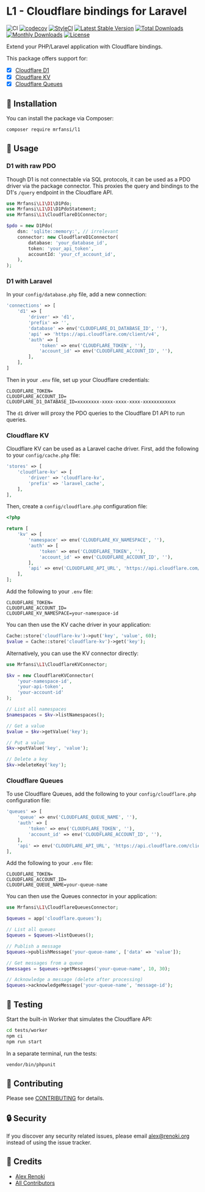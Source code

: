 # L1 - Cloudflare bindings for Laravel

![CI](https://github.com/mrfansi/l1/workflows/CI/badge.svg?branch=master)
[![codecov](https://codecov.io/gh/mrfansi/l1/branch/master/graph/badge.svg)](https://codecov.io/gh/mrfansi/l1/branch/master)
[![StyleCI](https://github.styleci.io/repos/651202208/shield?branch=master)](https://github.styleci.io/repos/651202208)
[![Latest Stable Version](https://poser.pugx.org/mrfansi/l1/v/stable)](https://packagist.org/packages/mrfansi/l1)
[![Total Downloads](https://poser.pugx.org/mrfansi/l1/downloads)](https://packagist.org/packages/mrfansi/l1)
[![Monthly Downloads](https://poser.pugx.org/mrfansi/l1/d/monthly)](https://packagist.org/packages/mrfansi/l1)
[![License](https://poser.pugx.org/mrfansi/l1/license)](https://packagist.org/packages/mrfansi/l1)

Extend your PHP/Laravel application with Cloudflare bindings.

This package offers support for:

- [x] [Cloudflare D1](https://developers.cloudflare.com/d1)
- [x] [Cloudflare KV](https://developers.cloudflare.com/kv/)
- [x] [Cloudflare Queues](https://developers.cloudflare.com/queues)

## 🚀 Installation

You can install the package via Composer:

```bash
composer require mrfansi/l1
```

## 🙌 Usage

### D1 with raw PDO

Though D1 is not connectable via SQL protocols, it can be used as a PDO driver via the package connector. This proxies the query and bindings to the D1's `/query` endpoint in the Cloudflare API.

```php
use Mrfansi\L1\D1\D1Pdo;
use Mrfansi\L1\D1\D1PdoStatement;
use Mrfansi\L1\CloudflareD1Connector;

$pdo = new D1Pdo(
    dsn: 'sqlite::memory:', // irrelevant
    connector: new CloudflareD1Connector(
        database: 'your_database_id',
        token: 'your_api_token',
        accountId: 'your_cf_account_id',
    ),
);
```

### D1 with Laravel

In your `config/database.php` file, add a new connection:

```php
'connections' => [
    'd1' => [
        'driver' => 'd1',
        'prefix' => '',
        'database' => env('CLOUDFLARE_D1_DATABASE_ID', ''),
        'api' => 'https://api.cloudflare.com/client/v4',
        'auth' => [
            'token' => env('CLOUDFLARE_TOKEN', ''),
            'account_id' => env('CLOUDFLARE_ACCOUNT_ID', ''),
        ],
    ],
]
```

Then in your `.env` file, set up your Cloudflare credentials:

```env
CLOUDFLARE_TOKEN=
CLOUDFLARE_ACCOUNT_ID=
CLOUDFLARE_D1_DATABASE_ID=xxxxxxxx-xxxx-xxxx-xxxx-xxxxxxxxxxxx
```

The `d1` driver will proxy the PDO queries to the Cloudflare D1 API to run queries.

### Cloudflare KV

Cloudflare KV can be used as a Laravel cache driver. First, add the following to your `config/cache.php` file:

```php
'stores' => [
    'cloudflare-kv' => [
        'driver' => 'cloudflare-kv',
        'prefix' => 'laravel_cache',
    ],
],
```

Then, create a `config/cloudflare.php` configuration file:

```php
<?php

return [
    'kv' => [
        'namespace' => env('CLOUDFLARE_KV_NAMESPACE', ''),
        'auth' => [
            'token' => env('CLOUDFLARE_TOKEN', ''),
            'account_id' => env('CLOUDFLARE_ACCOUNT_ID', ''),
        ],
        'api' => env('CLOUDFLARE_API_URL', 'https://api.cloudflare.com/client/v4'),
    ],
];
```

Add the following to your `.env` file:

```env
CLOUDFLARE_TOKEN=
CLOUDFLARE_ACCOUNT_ID=
CLOUDFLARE_KV_NAMESPACE=your-namespace-id
```

You can then use the KV cache driver in your application:

```php
Cache::store('cloudflare-kv')->put('key', 'value', 60);
$value = Cache::store('cloudflare-kv')->get('key');
```

Alternatively, you can use the KV connector directly:

```php
use Mrfansi\L1\CloudflareKVConnector;

$kv = new CloudflareKVConnector(
    'your-namespace-id',
    'your-api-token',
    'your-account-id'
);

// List all namespaces
$namespaces = $kv->listNamespaces();

// Get a value
$value = $kv->getValue('key');

// Put a value
$kv->putValue('key', 'value');

// Delete a key
$kv->deleteKey('key');
```

### Cloudflare Queues

To use Cloudflare Queues, add the following to your `config/cloudflare.php` configuration file:

```php
'queues' => [
    'queue' => env('CLOUDFLARE_QUEUE_NAME', ''),
    'auth' => [
        'token' => env('CLOUDFLARE_TOKEN', ''),
        'account_id' => env('CLOUDFLARE_ACCOUNT_ID', ''),
    ],
    'api' => env('CLOUDFLARE_API_URL', 'https://api.cloudflare.com/client/v4'),
],
```

Add the following to your `.env` file:

```env
CLOUDFLARE_TOKEN=
CLOUDFLARE_ACCOUNT_ID=
CLOUDFLARE_QUEUE_NAME=your-queue-name
```

You can then use the Queues connector in your application:

```php
use Mrfansi\L1\CloudflareQueuesConnector;

$queues = app('cloudflare.queues');

// List all queues
$queues = $queues->listQueues();

// Publish a message
$queues->publishMessage('your-queue-name', ['data' => 'value']);

// Get messages from a queue
$messages = $queues->getMessages('your-queue-name', 10, 30);

// Acknowledge a message (delete after processing)
$queues->acknowledgeMessage('your-queue-name', 'message-id');
```

## 🐛 Testing

Start the built-in Worker that simulates the Cloudflare API:

```bash
cd tests/worker
npm ci
npm run start
```

In a separate terminal, run the tests:

``` bash
vendor/bin/phpunit
```

## 🤝 Contributing

Please see [CONTRIBUTING](CONTRIBUTING.md) for details.

## 🔒  Security

If you discover any security related issues, please email <alex@renoki.org> instead of using the issue tracker.

## 🎉 Credits

- [Alex Renoki](https://github.com/rennokki)
- [All Contributors](../../contributors)
